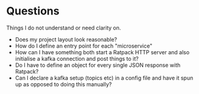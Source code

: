 Questions
=========

Things I do not understand or need clarity on.

* Does my project layout look reasonable?
* How do I define an entry point for each "microservice"
* How can I have something both start a Ratpack HTTP server and also initialise a kafka connection and post things to it?
* Do I have to define an object for every single JSON response with Ratpack?
* Can I declare a kafka setup (topics etc) in a config file and have it spun up as opposed to doing this manually?